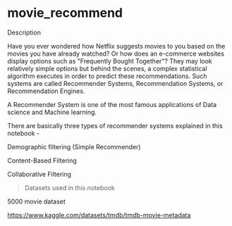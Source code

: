 # movie_recommend
Description

Have you ever wondered how Netflix suggests movies to you based on the movies you have already watched? Or how does an e-commerce websites display options such as "Frequently Bought Together"? They may look relatively simple options but behind the scenes, a complex statistical algorithm executes in order to predict these recommendations. Such systems are called Recommender Systems, Recommendation Systems, or Recommendation Engines.

A Recommender System is one of the most famous applications of Data science and Machine learning.

There are basically three types of recommender systems explained in this notebook -

Demographic filtering (Simple Recommender)

Content-Based Filtering

Collaborative Filtering

> Datasets used in this notebook

5000 movie dataset

https://www.kaggle.com/datasets/tmdb/tmdb-movie-metadata
